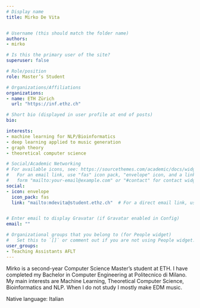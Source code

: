 ```yaml
---
# Display name
title: Mirko De Vita


# Username (this should match the folder name)
authors:
- mirko

# Is this the primary user of the site?
superuser: false

# Role/position
role: Master’s Student

# Organizations/Affiliations
organizations:
- name: ETH Zürich
  url: "https://inf.ethz.ch"

# Short bio (displayed in user profile at end of posts)
bio: 

interests:
- machine learning for NLP/Bioinformatics
- deep learning applied to music generation
- graph theory
- theoretical computer science

# Social/Academic Networking
# For available icons, see: https://sourcethemes.com/academic/docs/widgets/#icons
#   For an email link, use "fas" icon pack, "envelope" icon, and a link in the
#   form "mailto:your-email@example.com" or "#contact" for contact widget.
social:
- icon: envelope
  icon_pack: fas
  link: "mailto:mdevita@student.ethz.ch"  # For a direct email link, use "mailto:test@example.org".


# Enter email to display Gravatar (if Gravatar enabled in Config)
email: ""

# Organizational groups that you belong to (for People widget)
#   Set this to `[]` or comment out if you are not using People widget.  
user_groups:
- Teaching Assistants AFLT
---
```

Mirko is a second-year Computer Science Master’s student at ETH. I have completed my Bachelor in Computer Engineering at Politecnico di Milano. My main interests are Machine Learning, Theoretical Computer Science, Bioinformatics and NLP. When I do not study I mostly make EDM music.

Native language: Italian